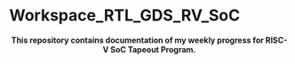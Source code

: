# Workspace_RTL_GDS_RV_SoC

<div align="center">
  <b>This repository contains documentation of my weekly progress for RISC-V SoC Tapeout Program.</b>
</div>
